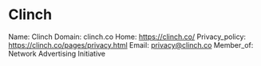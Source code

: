 
# Clinch

Name: Clinch
Domain: clinch.co
Home: https://clinch.co/
Privacy_policy: https://clinch.co/pages/privacy.html
Email: privacy@clinch.co
Member_of: Network Advertising Initiative
